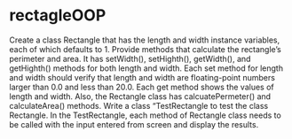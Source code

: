 # rectagleOOP
Create a class Rectangle that has the length and width instance variables, each of which defaults to 1. Provide methods that calculate the rectangle’s perimeter and area. It has setWidth(), setHighth(), getWidth(), and getHighth() methods for both length and width. Each set method for length and width should verify that length and width are floating-point numbers larger than 0.0 and less than 20.0. Each get method shows the values of length and width. Also, the Rectangle class has calcuatePermeter() and calculateArea() methods. Write a class “TestRectangle to test the class Rectangle. In the TestRectangle, each method of Rectangle class needs to be called with the input entered from screen and display the results.
